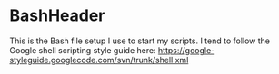 BashHeader
==========

This is the Bash file setup I use to start my scripts. I tend to follow the Google shell scripting style guide here: https://google-styleguide.googlecode.com/svn/trunk/shell.xml
